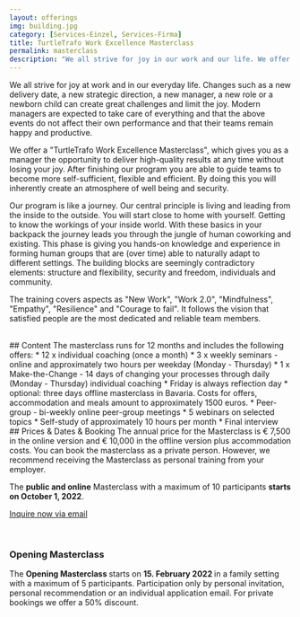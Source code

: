 ```yaml
---
layout: offerings
img: building.jpg
category: [Services-Einzel, Services-Firma]
title: TurtleTrafo Work Excellence Masterclass
permalink: masterclass
description: "We all strive for joy in our work and our life. We offer a masterclass that trains you as a manager to deliver high-quality results at all times without losing your joy. The masterclass begins with yourself in order to gain inner focus and to provide you with clarity about your life and work needs. ... "
---
```


We all strive for joy at work and in our everyday life. Changes such as a new delivery date, a new strategic direction, a new manager, a new role or a newborn child can create great challenges and limit the joy. Modern managers are expected to take care of everything and that the above events do not affect their own performance and that their teams remain happy and productive.

We offer a "TurtleTrafo Work Excellence Masterclass", which gives you as a manager the opportunity to deliver high-quality results at any time without losing your joy. After finishing our program you are able to guide teams to become more self-sufficient, flexible and efficient. By doing this you will inherently create an atmosphere of well being and security.

Our program is like a journey. Our central principle is living and leading from the inside to the outside. You will start close to home with yourself. Getting to know the workings of your inside world. With these basics in your backpack the journey leads you through the jungle of human coworking and existing. This phase is giving you hands-on knowledge and experience in forming human groups that are (over time) able to naturally adapt to different settings. The building blocks are seemingly contradictory elements: structure and flexibility, security and freedom, individuals and community.

The training covers aspects as "New Work", "Work 2.0", "Mindfulness", "Empathy", "Resilience" and "Courage to fail". It follows the vision that satisfied people are the most dedicated and reliable team members.


<br>
## Content
The masterclass runs for 12 months and includes the following offers:
* 12 x individual coaching (once a month)
* 3 x weekly seminars - online and approximately two hours per weekday (Monday - Thursday)
* 1 x Make-the-Change - 14 days of changing your processes through daily (Monday - Thursday) individual coaching
* Friday is always reflection day
* optional: three days offline masterclass in Bavaria. Costs for offers, accommodation and meals amount to approximately 1500 euros.
* Peer-group - bi-weekly online peer-group meetings
* 5 webinars on selected topics
* Self-study of approximately 10 hours per month
* Final interview


<br>
## Prices & Dates & Booking
The annual price for the Masterclass is € 7,500 in the online version and € 10,000 in the offline version plus accommodation costs. You can book the masterclass as a private person. However, we recommend receiving the Masterclass as personal training from your employer.

The **public and online** Masterclass with a maximum of 10 participants **starts on October 1, 2022**.

<a href="mailto: towards Genealogie site.email} Genealogie?subject=Inquiry Masterclass" target="_blank" class="btn btn-primary"> Inquire now via email </a>

<br>
<div class = "panel panel-info">
   <div class = "panel-heading">
     <h3 class = "panel-title"> Opening Masterclass </h3>
   </div>
   <div class = "panel-body">
     The <b>Opening Masterclass </b> starts on <b> 15. February 2022 </b> in a family setting with a maximum of 5 participants. Participation only by personal invitation, personal recommendation or an individual application email. For private bookings we offer a 50% discount.
   </div>
</div>
